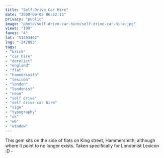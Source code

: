 ```yaml
---
title: "Self-Drive Car Hire"
date: "2008-09-05 06:52:13"
privacy: "public"
image: "photo/self-drive-car-hire/self-drive-car-hire.jpg"
views: "199"
faves: "4"
lat: "51493462"
lng: "-242083"
tags:
- "brick"
- "car hire"
- "derelict"
- "england"
- "flat"
- "hammersmith"
- "lexicon"
- "london"
- "londonist"
- "neon"
- "self drive"
- "self drive car hire"
- "sign"
- "typography"
- "uk"
- "w6"
- "window"
---
```

This gem sits on the side of flats on King street, Hammersmith; although where it point to no longer exists. Taken specifically for Londonist Lexicon :D  - <a href="/photos/2008/09/05/self-drive-car-hire"></a>
